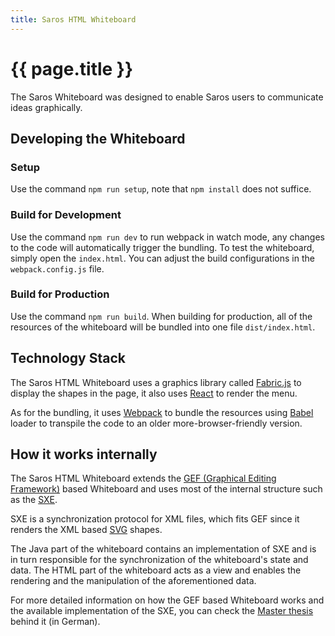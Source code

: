 ```yaml
---
title: Saros HTML Whiteboard
---
```


# {{ page.title }}

The Saros Whiteboard was designed to enable Saros users to communicate ideas graphically.

## Developing the Whiteboard

### Setup
Use the command `npm run setup`, note that `npm install` does not suffice.

### Build for Development
Use the command `npm run dev` to run webpack in watch mode, any changes to the code will automatically trigger the bundling. To test the whiteboard, simply open the `index.html`. You can adjust the build configurations in the `webpack.config.js` file.

### Build for Production
Use the command `npm run build`. When building for production, all of the resources of the whiteboard will be bundled into one file `dist/index.html`.

## Technology Stack
The Saros HTML Whiteboard uses a graphics library called [Fabric.js](http://fabricjs.com/) to display the shapes in the page, it also uses [React](https://reactjs.org/) to render the menu.

As for the bundling, it uses [Webpack](https://webpack.js.org/) to bundle the resources using [Babel](https://babeljs.io/) loader to transpile the code to an older more-browser-friendly version.

## How it works internally

The Saros HTML Whiteboard extends the [GEF (Graphical Editing Framework)](https://www.eclipse.org/gef/) based Whiteboard and uses most of the internal structure such as the [SXE](https://xmpp.org/extensions/xep-0284.html).

SXE is a synchronization protocol for XML files, which fits GEF since it renders the XML based [SVG](https://www.w3.org/TR/SVG2/) shapes.

The Java part of the whiteboard contains an implementation of SXE and is in turn responsible for the synchronization of the whiteboard's state and data.
The HTML part of the whiteboard acts as a view and enables the rendering and the manipulation of the aforementioned data.

For more detailed information on how the GEF based Whiteboard works and the available implementation of the SXE, you can check the [Master thesis](https://www.inf.fu-berlin.de/inst/ag-se/theses/Jurke10-saros-whiteboard.pdf) behind it (in German).
